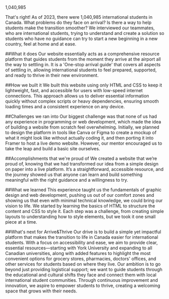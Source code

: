 1,040,985

That's right! As of 2023, there were 1,040,985 international students in Canada. What problems do they face on arrival? Is there a way to help students make the transition smoother? We interviewed our teammates, who are international students, trying to understand and create a solution so students who have no guidance can try to start a new beginning in a new country, feel at home and at ease.

##What it does
Our website essentially acts as a comprehensive resource platform that guides students from the moment they arrive at the airport all the way to settling in. It is a 'One-stop arrival guide' that covers all aspects of settling in, allowing international students to feel prepared, supported, and ready to thrive in their new environment.

##How we built it
We built this website using only HTML and CSS to keep it lightweight, fast, and accessible for users with low-speed internet connections. This approach allows us to deliver essential information quickly without complex scripts or heavy dependencies, ensuring smooth loading times and a consistent experience on any device.

##Challenges we ran into
Our biggest challenge was that none of us had any experience in programming or web development, which made the idea of building a website from scratch feel overwhelming. Initially, we planned to design the platform in tools like Canva or Figma to create a mockup of what it might look like without actually coding it, and then porting it into Framer to host a live demo website. However, our mentor encouraged us to take the leap and build a basic site ourselves.

##Accomplishments that we're proud of
We created a website that we’re proud of, knowing that we had transformed our idea from a simple design on paper into a live platform. It’s a straightforward, accessible resource, and the journey showed us that anyone can learn and build something meaningful with the right guidance and a willingness to try.

##What we learned
This experience taught us the fundamentals of graphic design and web development, pushing us out of our comfort zones and showing us that even with minimal technical knowledge, we could bring our vision to life. We started by learning the basics of HTML to structure the content and CSS to style it. Each step was a challenge, from creating simple layouts to understanding how to style elements, but we took it one small piece at a time.

##What's next for Arrive&Thrive
Our drive is to build a simple yet impactful platform that makes the transition to life in Canada easier for international students. With a focus on accessibility and ease, we aim to provide clear, essential resources—starting with York University and expanding to all Canadian universities, along with added features to highlight the most convenient options for grocery stores, pharmacies, doctors' offices, and other services for students based on where they live. Our ambition is to go beyond just providing logistical support; we want to guide students through the educational and cultural shifts they face and connect them with local international student communities. Through continuous improvement and innovation, we aspire to empower students to thrive, creating a welcoming space that grows with their needs.
